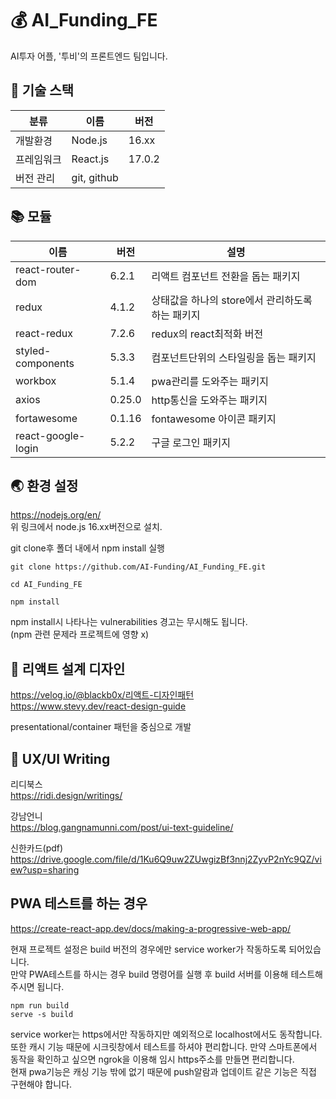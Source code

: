 # 💰 AI_Funding_FE

AI투자 어플, '투비'의 프론트엔드 팀입니다.

## 🧰 기술 스택

| 분류       | 이름        | 버전   |
| ---------- | ----------- | ------ |
| 개발환경   | Node.js     | 16.xx  |
| 프레임워크 | React.js    | 17.0.2 |
| 버전 관리  | git, github |        |

## 📚 모듈

| 이름               | 버전   | 설명                                             |
| ------------------ | ------ | ------------------------------------------------ |
| react-router-dom   | 6.2.1  | 리액트 컴포넌트 전환을 돕는 패키지               |
| redux              | 4.1.2  | 상태값을 하나의 store에서 관리하도록 하는 패키지 |
| react-redux        | 7.2.6  | redux의 react최적화 버전                         |
| styled-components  | 5.3.3  | 컴포넌트단위의 스타일링을 돕는 패키지            |
| workbox            | 5.1.4  | pwa관리를 도와주는 패키지                        |
| axios              | 0.25.0 | http통신을 도와주는 패키지                       |
| fortawesome        | 0.1.16 | fontawesome 아이콘 패키지                        |
| react-google-login | 5.2.2  | 구글 로그인 패키지                               |

## 🌏 환경 설정

https://nodejs.org/en/  
위 링크에서 node.js 16.xx버전으로 설치.

git clone후 폴더 내에서 npm install 실행

```
git clone https://github.com/AI-Funding/AI_Funding_FE.git
```

```
cd AI_Funding_FE
```

```
npm install
```

npm install시 나타나는 vulnerabilities 경고는 무시해도 됩니다.  
(npm 관련 문제라 프로젝트에 영향 x)

## 🚧 리액트 설계 디자인

https://velog.io/@blackb0x/리액트-디자인패턴  
https://www.stevy.dev/react-design-guide

presentational/container 패턴을 중심으로 개발

## 📝 UX/UI Writing

리디북스  
https://ridi.design/writings/

강남언니  
https://blog.gangnamunni.com/post/ui-text-guideline/

신한카드(pdf)
https://drive.google.com/file/d/1Ku6Q9uw2ZUwgizBf3nnj2ZyvP2nYc9QZ/view?usp=sharing

## PWA 테스트를 하는 경우

https://create-react-app.dev/docs/making-a-progressive-web-app/

현재 프로젝트 설정은 build 버전의 경우에만 service worker가 작동하도록 되어있습니다.  
만약 PWA테스트를 하시는 경우 build 명령어를 실행 후 build 서버를 이용해 테스트해 주시면 됩니다.

```
npm run build
serve -s build
```

service worker는 https에서만 작동하지만 예외적으로 localhost에서도 동작합니다.  
또한 캐시 기능 때문에 시크릿창에서 테스트를 하셔야 편리합니다.
만약 스마트폰에서 동작을 확인하고 싶으면 ngrok을 이용해 임시 https주소를 만들면 편리합니다.  
현재 pwa기능은 캐싱 기능 밖에 없기 때문에 push알람과 업데이트 같은 기능은 직접 구현해야 합니다.